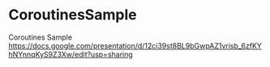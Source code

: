# CoroutinesSample
Coroutines Sample
https://docs.google.com/presentation/d/12ci39st8BL9bGwpAZ1vrisb_6zfKYhNYnnqKyS9Z3Xw/edit?usp=sharing
